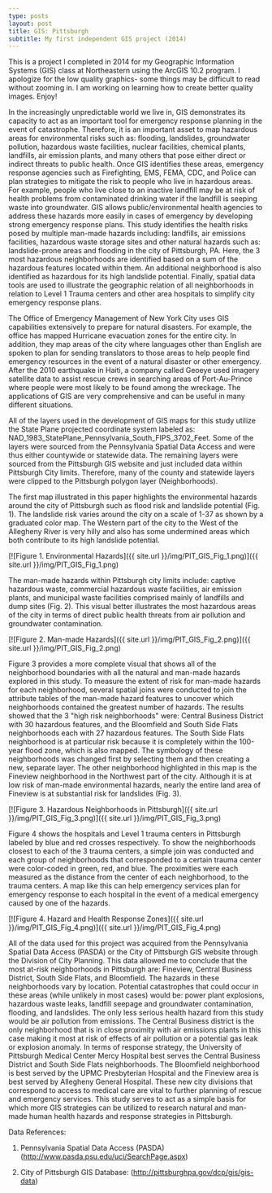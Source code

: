 ```yaml
---
type: posts
layout: post
title: GIS: Pittsburgh
subtitle: My first independent GIS project (2014)
---
```

This is a project I completed in 2014 for my Geographic Information Systems (GIS) class at Northeastern using the ArcGIS 10.2 program. I apologize for the low quality graphics- some things may be difficult to read without zooming in. I am working on learning how to create better quality images. Enjoy!

In the increasingly unpredictable world we live in, GIS demonstrates its capacity to act as an important tool for emergency response planning in the event of catastrophe. Therefore, it is an important asset to map hazardous areas for environmental risks such as: flooding, landslides, groundwater pollution, hazardous waste facilities, nuclear facilities, chemical plants, landfills, air emission plants, and many others that pose either direct or indirect threats to public health. Once GIS identifies these areas, emergency response agencies such as Firefighting, EMS, FEMA, CDC, and Police can plan strategies to mitigate the risk to people who live in hazardous areas. For example, people who live close to an inactive landfill may be at risk of health problems from contaminated drinking water if the landfill is seeping waste into groundwater. GIS allows public/environmental health agencies to address these hazards more easily in cases of emergency by developing strong emergency response plans. This study identifies the health risks posed by multiple man-made hazards including: landfills, air emissions facilities, hazardous waste storage sites and other natural hazards such as: landslide-prone areas and flooding in the city of Pittsburgh, PA. Here, the 3 most hazardous neighborhoods are identified based on a sum of the hazardous features located within them. An additional neighborhood is also identified as hazardous for its high landslide potential. Finally, spatial data tools are used to illustrate the geographic relation of all neighborhoods in relation to Level 1 Trauma centers and other area hospitals to simplify city emergency response plans. 

The Office of Emergency Management of New York City uses GIS capabilities extensively to prepare for natural disasters. For example, the office has mapped Hurricane evacuation zones for the entire city. In addition, they map areas of the city where languages other than English are spoken to plan for sending translators to those areas to help people find emergency resources in the event of a natural disaster or other emergency. After the 2010 earthquake in Haiti, a company called Geoeye used imagery satellite data to assist rescue crews in searching areas of Port-Au-Prince where people were most likely to be found among the wreckage. The applications of GIS are very comprehensive and can be useful in many different situations. 

All of the layers used in the development of GIS maps for this study utilize the State Plane projected coordinate system labeled as: NAD_1983_StatePlane_Pennsylvania_South_FIPS_3702_Feet. Some of the layers were sourced from the Pennsylvania Spatial Data Access and were thus either countywide or statewide data. The remaining layers were sourced from the Pittsburgh GIS website and just included data within Pittsburgh City limits. Therefore, many of the county and statewide layers were clipped to the Pittsburgh polygon layer (Neighborhoods). 

The first map illustrated in this paper highlights the environmental hazards around the city of Pittsburgh such as flood risk and landslide potential (Fig. 1). The landslide risk varies around the city on a scale of 1-37 as shown by a graduated color map. The Western part of the city to the West of the Allegheny River is very hilly and also has some undermined areas which both contribute to its high landslide potential. 

[![Figure 1. Environmental Hazards]({{ site.url }}/img/PIT_GIS_Fig_1.png)]({{ site.url }}/img/PIT_GIS_Fig_1.png)

The man-made hazards within Pittsburgh city limits include: captive hazardous waste, commercial hazardous waste facilities, air emission plants, and municipal waste facilities comprised mainly of landfills and dump sites (Fig. 2). This visual better illustrates the most hazardous areas of the city in terms of direct public health threats from air pollution and groundwater contamination.

[![Figure 2. Man-made Hazards]({{ site.url }}/img/PIT_GIS_Fig_2.png)]({{ site.url }}/img/PIT_GIS_Fig_2.png)

Figure 3 provides a more complete visual that shows all of the neighborhood boundaries with all the natural and man-made hazards explored in this study. To measure the extent of risk for man-made hazards for each neighborhood, several spatial joins were conducted to join the attribute tables of the man-made hazard features to uncover which neighborhoods contained the greatest number of hazards. The results showed that the 3 "high risk neighborhoods" were: Central Business District with 30 hazardous features, and the Bloomfield and South Side Flats neighborhoods each with 27 hazardous features. The South Side Flats neighborhood is at particular risk because it is completely within the 100-year flood zone, which is also mapped. The symbology of these neighborhoods was changed first by selecting them and then creating a new, separate layer. The other neighborhood highlighted in this map is the Fineview neighborhood in the Northwest part of the city. Although it is at low risk of man-made environmental hazards, nearly the entire land area of Fineview is at substantial risk for landslides (Fig. 3).

[![Figure 3. Hazardous Neighborhoods in Pittsburgh]({{ site.url }}/img/PIT_GIS_Fig_3.png)]({{ site.url }}/img/PIT_GIS_Fig_3.png)

Figure 4 shows the hospitals and Level 1 trauma centers in Pittsburgh labeled by blue and red crosses respectively. To show the neighborhoods closest to each of the 3 trauma centers, a simple join was conducted and each group of neighborhoods that corresponded to a certain trauma center were color-coded in green, red, and blue. The proximities were each measured as the distance from the center of each neighborhood, to the trauma centers. A map like this can help emergency services plan for emergency response to each hospital in the event of a medical emergency caused by one of the hazards.

[![Figure 4. Hazard and Health Response Zones]({{ site.url }}/img/PIT_GIS_Fig_4.png)]({{ site.url }}/img/PIT_GIS_Fig_4.png)

All of the data used for this project was acquired from the Pennsylvania Spatial Data Access (PASDA) or the City of Pittsburgh GIS website through the Division of City Planning. This data allowed me to conclude that the most at-risk neighborhoods in Pittsburgh are: Fineview, Central Business District, South Side Flats, and Bloomfield. The hazards in these neighborhoods vary by location. Potential catastrophes that could occur in these areas (while unlikely in most cases) would be: power plant explosions, hazardous waste leaks, landfill seepage and groundwater contamination, flooding, and landslides. The only less serious health hazard from this study would be air pollution from emissions. The Central Business district is the only neighborhood that is in close proximity with air emissions plants in this case making it most at risk of effects of air pollution or a potential gas leak or explosion anomaly. In terms of response strategy, the University of Pittsburgh Medical Center Mercy Hospital best serves the Central Business District and South Side Flats neighborhoods. The Bloomfield neighborhood is best served by the UPMC Presbyterian Hospital and the Fineview area is best served by Allegheny General Hospital. These new city divisions that correspond to access to medical care are vital to further planning of rescue and emergency services. This study serves to act as a simple basis for which more GIS strategies can be utilized to research natural and man-made human health hazards and response strategies in Pittsburgh.

Data References:
1.	Pennsylvania Spatial Data Access (PASDA)
(http://www.pasda.psu.edu/uci/SearchPage.aspx)

2.	City of Pittsburgh GIS Database:
(http://pittsburghpa.gov/dcp/gis/gis-data)
 
